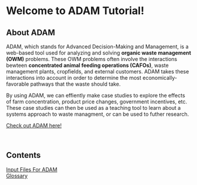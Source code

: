 # Welcome to ADAM Tutorial!

## About ADAM
 <p>
    ADAM, which stands for Advanced Decision-Making and Management, is a web-based tool used for analyzing and solving <b>organic waste management (OWM)</b> problems. These OWM problems often involve the interactions bewteen <b>concentrated animal feeding operations (CAFOs)</b>, waste management plants, cropfields, and external customers. ADAM takes these interactions into account in order to determine the most economically-favorable pathways that the waste should take.
 </p> 

 <p>
    By using ADAM, we can effiently make case studies to explore the effects of farm concentration, product price changes, government incentives, etc. These case studies can then be used as a teaching tool to learn about a systems approach to waste managment, or can be used to futher research. 
</p>

[Check out ADAM here!](http://54.208.179.171:8000/)

<br>

## Contents  

[Input Files For ADAM](/input_files.md)
<br>
[Glossary](/glossary.md)